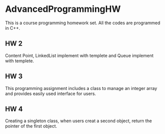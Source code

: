 # AdvancedProgrammingHW
This is a course programming homework set.
All the codes are programmed in C++.
## HW 2 
Content Point, LinkedList implement with templete and Queue implement with templete.
## HW 3
This programming assignment includes a class to manage an integer array and provides easily used interface for users.
## HW 4
Creating a singleton class, when users creat a second object, return the pointer of the first object.
